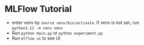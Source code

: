 # MLFlow Tutorial

- enter venv by `source venv/bin/activate`. If venv is not set, run `python3.12 -m venv venv`
- Run `python main.py` or `python experiment.py`
- Run `mlflow ui` to see UI
